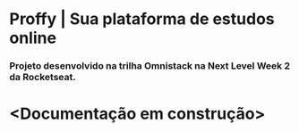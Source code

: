 # Proffy | Sua plataforma de estudos online

### Projeto desenvolvido na trilha Omnistack na Next Level Week 2 da Rocketseat.
# <Documentação em construção>
